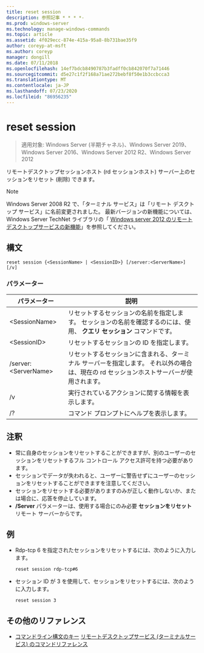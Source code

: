 ```yaml
---
title: reset session
description: 参照記事 * * * *-
ms.prod: windows-server
ms.technology: manage-windows-commands
ms.topic: article
ms.assetid: 4f029ecc-874e-415a-95a8-8b731bae35f9
author: coreyp-at-msft
ms.author: coreyp
manager: dongill
ms.date: 07/11/2018
ms.openlocfilehash: 14ef7bdcb8490787b3fadff0cb842070f7a71446
ms.sourcegitcommit: d5e27c1f2f168a71ae272bebf8f50e1b3ccbcca3
ms.translationtype: MT
ms.contentlocale: ja-JP
ms.lasthandoff: 07/23/2020
ms.locfileid: "86956235"
---
```

# <a name="reset-session"></a>reset session

> 適用対象: Windows Server (半期チャネル)、Windows Server 2019、Windows Server 2016、Windows Server 2012 R2、Windows Server 2012

リモートデスクトップセッションホスト (rd セッションホスト) サーバー上のセッションをリセット (削除) できます。


> [!NOTE]
> Windows Server 2008 R2 で、「ターミナル サービス」は「リモート デスクトップ サービス」に名前変更されました。 最新バージョンの新機能については、Windows Server TechNet ライブラリの「 [Windows server 2012 のリモートデスクトップサービスの新機能](/previous-versions/orphan-topics/ws.11/hh831527(v=ws.11))」を参照してください。

## <a name="syntax"></a>構文
```
reset session {<SessionName> | <SessionID>} [/server:<ServerName>] [/v]
```

### <a name="parameters"></a>パラメーター

|パラメーター|説明|
|-------|--------|
|\<SessionName>|リセットするセッションの名前を指定します。 セッションの名前を確認するのには、使用、 **クエリ セッション** コマンドです。|
|\<SessionID>|リセットするセッションの ID を指定します。|
|/server:\<ServerName>|リセットするセッションに含まれる、ターミナル サーバーを指定します。 それ以外の場合は、現在の rd セッションホストサーバーが使用されます。|
|/v|実行されているアクションに関する情報を表示します。|
|/?|コマンド プロンプトにヘルプを表示します。|

## <a name="remarks"></a>注釈
-   常に自身のセッションをリセットすることができますが、別のユーザーのセッションをリセットするフル コントロール アクセス許可を持つ必要があります。
-   セッションでデータが失われると、ユーザーに警告せずにユーザーのセッションをリセットすることができますを注意してください。
-   セッションをリセットする必要がありますのみが正しく動作しないか、または場合に、応答を停止しています。
-   **/Server** パラメーターは、使用する場合にのみ必要 **セッションをリセット** リモート サーバーからです。

## <a name="examples"></a>例
- Rdp-tcp 6 を指定されたセッションをリセットするには、次のように入力します。
  ```
  reset session rdp-tcp#6
  ```
- セッション ID が 3 を使用して、セッションをリセットするには、次のように入力します。
  ```
  reset session 3
  ```

## <a name="additional-references"></a>その他のリファレンス
- [コマンドライン構文のキー](command-line-syntax-key.md) 
[リモートデスクトップサービス (ターミナルサービス) のコマンドリファレンス](remote-desktop-services-terminal-services-command-reference.md)
